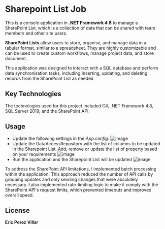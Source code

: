 # Sharepoint List Job

This is a console application in **.NET Framework 4.8** to manage a SharePoint List, which is a collection of data that can be shared with team members and other site users. 

**SharePoint Lists** allow users to store, organise, and manage data in a tabular format, similar to a spreadsheet. They are highly customizable and can be used to create custom workflows, manage project data, and store document. 

This application was designed to interact with a SQL database and perform data synchronisation tasks, including inserting, updating, and deleting records from the SharePoint List as needed. 

## Key Technologies
The technologies used for this project included C#, .NET Framework 4.8, SQL Server 2019, and the SharePoint API.

## Usage
- Update the following settings in the *App.config*. 
![image](https://github.com/user-attachments/assets/f26383ad-9845-4b1f-b64c-626192876ca3)
- Update the DataAccessRepository with the list of columns to be updated in the Sharepoint List. Add, remove or update the list of property based on your requirements
![image](https://github.com/user-attachments/assets/c763e6e6-a83a-4f22-9b25-e96ccdde9b8c)
- Run the application and the Sharepoint List will be updated
![image](https://github.com/user-attachments/assets/723c159e-56ed-4983-84eb-a4d219673bd5)

To address the SharePoint API limitations, I implemented batch processing within the application. This approach reduced the number of API calls by grouping updates and only sending changes that were absolutely necessary. I also implemented rate-limiting logic to make it comply with the SharePoint API's request limits, which prevented timeouts and improved overall speed.

## License

**Eric Perez Villar**
